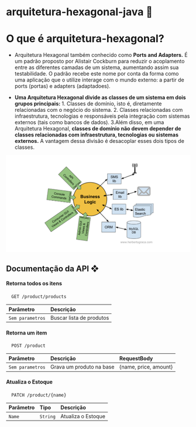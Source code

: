 # arquitetura-hexagonal-java 🚀

# O que é arquitetura-hexagonal?
- Arquitetura Hexagonal também conhecido como **Ports and Adapters.** É um padrão proposto por Alistair Cockburn para reduzir o acoplamento entre as diferentes camadas de um sistema, aumentando assim sua testabilidade. O padrão recebe este nome por conta da forma como uma aplicação que o utilize interage com o mundo externo: a partir de ports (portas) e adapters (adaptadoes).

- **Uma Arquitetura Hexagonal divide as classes de um sistema em dois grupos principais:** 1. Classes de domínio, isto é, diretamente relacionadas com o negócio do sistema. 2. Classes relacionadas com infraestrutura, tecnologias e responsáveis pela integração com sistemas externos (tais como bancos de dados). 3.Além disso, em uma Arquitetura Hexagonal, **classes de domínio não devem depender de classes relacionadas com infraestrutura, tecnologias ou sistemas externos.** A vantagem dessa divisão é desacoplar esses dois tipos de classes.

![hexagonal](hexagonal.png)

## Documentação da API ❖

#### Retorna todos os itens

```http
  GET /product/products
```

| Parâmetro   | Descrição                           |
| :---------- | :---------------------------------- |
| `Sem parametros`| Buscar lista de produtos |

#### Retorna um item

```http
  POST /product
```

| Parâmetro   | Descrição                     | RequestBody                     |
| :---------- | :-----------------------------| :-----------------------------|
| `Sem parametros` | Grava um produto na base | {name, price, amount}


#### Atualiza o Estoque

```http
  PATCH /product/{name}
```

| Parâmetro   | Tipo   | Descrição       | 
| :---------- | :---------- | :-----------------------------| 
| `Name`      | `String`       | Atualiza o Estoque |
